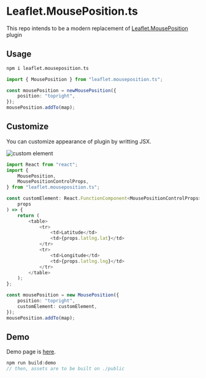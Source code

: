 # Leaflet.MousePosition.ts

This repo intends to be a modern replacement of [Leaflet.MousePosition](https://github.com/ardhi/Leaflet.MousePosition) plugin

## Usage

```bash
npm i leaflet.mouseposition.ts
```

```typescript
import { MousePosition } from "leaflet.mouseposition.ts";

const mousePosition = newMousePosition({
	position: "topright",
});
mousePosition.addTo(map);
```

## Customize

You can customize appearance of plugin by writting JSX.

![custom element](https://i.imgur.com/cUrHwwC.png)

```typescript
import React from "react";
import {
	MousePosition,
	MousePositionControlProps,
} from "leaflet.mouseposition.ts";

const customElement: React.FunctionComponent<MousePositionControlProps> = (
	props
) => {
	return (
		<table>
			<tr>
				<td>Latitude</td>
				<td>{props.latlng.lat}</td>
			</tr>
			<tr>
				<td>Longitude</td>
				<td>{props.latlng.lng}</td>
			</tr>
		</table>
	);
};

const mousePosition = new MousePosition({
	position: "topright",
	customElement: customElement,
});
mousePosition.addTo(map);
```

## Demo

Demo page is [here](https://yuukitoriyama.github.io/Leaflet.MousePosition.ts).

```typescript
npm run build:demo
// then, assets are to be built on ./public
```
